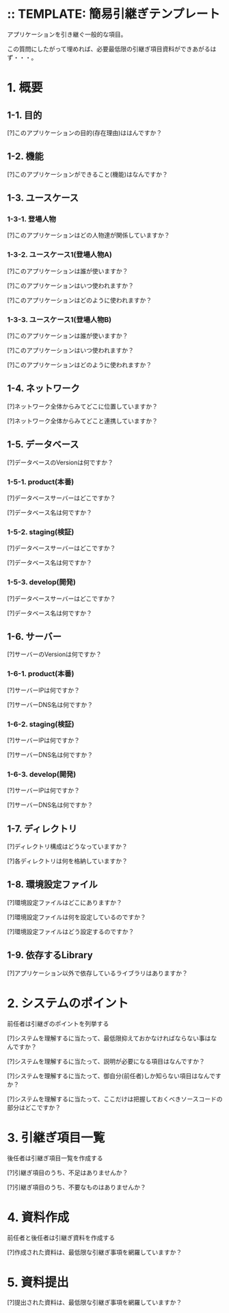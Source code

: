 
:: TEMPLATE: 簡易引継ぎテンプレート
===

アプリケーションを引き継ぐ一般的な項目。

この質問にしたがって埋めれば、必要最低限の引継ぎ項目資料ができあがるはず・・・。

# 1. 概要

## 1-1. 目的

[?]このアプリケーションの目的(存在理由)ははんですか？

## 1-2. 機能

[?]このアプリケーションができること(機能)はなんですか？

## 1-3. ユースケース

### 1-3-1. 登場人物

[?]このアプリケーションはどの人物達が関係していますか？

### 1-3-2. ユースケース1(登場人物A)

[?]このアプリケーションは誰が使いますか？

[?]このアプリケーションはいつ使われますか？

[?]このアプリケーションはどのように使われますか？

### 1-3-3. ユースケース1(登場人物B)

[?]このアプリケーションは誰が使いますか？

[?]このアプリケーションはいつ使われますか？

[?]このアプリケーションはどのように使われますか？

## 1-4. ネットワーク

[?]ネットワーク全体からみてどこに位置していますか？

[?]ネットワーク全体からみてどこと連携していますか？

## 1-5. データベース

[?]データベースのVersionは何ですか？

### 1-5-1. product(本番)

[?]データベースサーバーはどこですか？

[?]データベース名は何ですか？

### 1-5-2. staging(検証)

[?]データベースサーバーはどこですか？

[?]データベース名は何ですか？

### 1-5-3. develop(開発)

[?]データベースサーバーはどこですか？

[?]データベース名は何ですか？

## 1-6. サーバー

[?]サーバーのVersionは何ですか？

### 1-6-1. product(本番)

[?]サーバーIPは何ですか？

[?]サーバーDNS名は何ですか？

### 1-6-2. staging(検証)

[?]サーバーIPは何ですか？

[?]サーバーDNS名は何ですか？

### 1-6-3. develop(開発)

[?]サーバーIPは何ですか？

[?]サーバーDNS名は何ですか？

## 1-7. ディレクトリ

[?]ディレクトリ構成はどうなっていますか？

[?]各ディレクトリは何を格納していますか？

## 1-8. 環境設定ファイル

[?]環境設定ファイルはどこにありますか？

[?]環境設定ファイルは何を設定しているのですか？

[?]環境設定ファイルはどう設定するのですか？

## 1-9. 依存するLibrary

[?]アプリケーション以外で依存しているライブラリはありますか？

# 2. システムのポイント

前任者は引継ぎのポイントを列挙する

[?]システムを理解するに当たって、最低限抑えておかなければならない事はなんですか？

[?]システムを理解するに当たって、説明が必要になる項目はなんですか？

[?]システムを理解するに当たって、御自分(前任者)しか知らない項目はなんですか？

[?]システムを理解するに当たって、ここだけは把握しておくべきソースコードの部分はどこですか？

# 3. 引継ぎ項目一覧

後任者は引継ぎ項目一覧を作成する

[?]引継ぎ項目のうち、不足はありませんか？

[?]引継ぎ項目のうち、不要なものはありませんか？

# 4. 資料作成

前任者と後任者は引継ぎ資料を作成する

[?]作成された資料は、最低限な引継ぎ事項を網羅していますか？

# 5. 資料提出

[?]提出された資料は、最低限な引継ぎ事項を網羅していますか？

